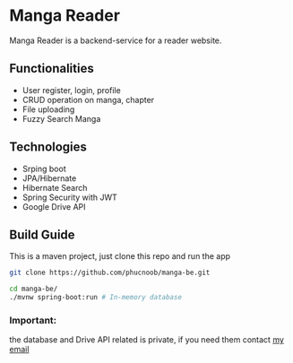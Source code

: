 # Manga Reader

Manga Reader is a backend-service for a reader website.

## Functionalities

- User register, login, profile
- CRUD operation on manga, chapter
- File uploading
- Fuzzy Search Manga

## Technologies

- Srping boot
- JPA/Hibernate
- Hibernate Search
- Spring Security with JWT
- Google Drive API

## Build Guide

This is a maven project, just clone this repo and run the app

```bash
git clone https://github.com/phucnoob/manga-be.git

cd manga-be/
./mvnw spring-boot:run # In-memory database
```

### __Important__:

the database and Drive API related is private, if you need them contact <a href="mailto:phuclaplace@gmail.com">my
email</a>
